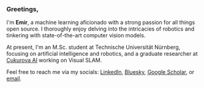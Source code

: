 ### Greetings,

I'm <b>Emir</b>, a machine learning aficionado with a strong passion for all things open source. I thoroughly enjoy delving into the intricacies of robotics and tinkering with state-of-the-art computer vision models.

At present, I'm an M.Sc. student at Technische Universität Nürnberg, focusing on artificial intelligence and robotics, and a graduate researcher at [Çukurova AI](https://cukurovaai.github.io/) working on Visual SLAM.

Feel free to reach me via my socials: [LinkedIn](https://www.linkedin.com/in/emirhan-balcı), [Bluesky](https://bsky.app/profile/emirhanbalci.me), [Google Scholar](https://scholar.google.com/citations?user=q2RpBucAAAAJ&hl), or [email](mailto:emirbalci360@gmail.com).
